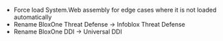 - Force load System.Web assembly for edge cases where it is not loaded automatically
- Rename BloxOne Threat Defense -> Infoblox Threat Defense
- Rename BloxOne DDI -> Universal DDI